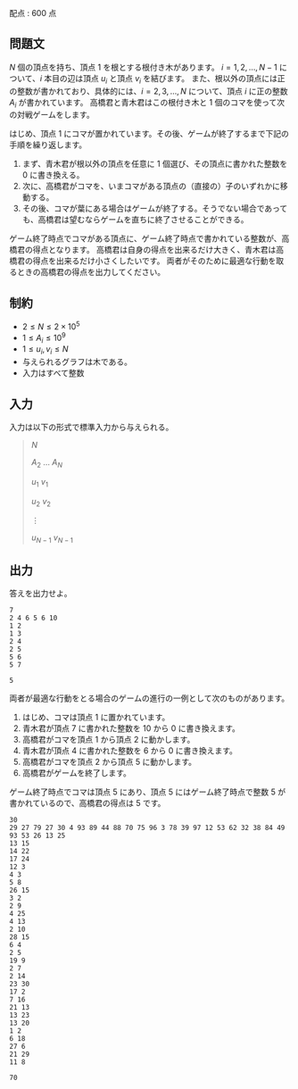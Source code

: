 配点 : $600$ 点

## 問題文

$N$ 個の頂点を持ち、頂点 $1$ を根とする根付き木があります。
$i = 1, 2, \ldots, N-1$ について、$i$ 本目の辺は頂点 $u_i$ と頂点 $v_i$ を結びます。
また、根以外の頂点には正の整数が書かれており、具体的には、$i = 2, 3, \ldots, N$ について、頂点 $i$ に正の整数 $A_i$ が書かれています。
高橋君と青木君はこの根付き木と $1$ 個のコマを使って次の対戦ゲームをします。

はじめ、頂点 $1$ にコマが置かれています。その後、ゲームが終了するまで下記の手順を繰り返します。

1. まず、青木君が根以外の頂点を任意に $1$ 個選び、その頂点に書かれた整数を $0$ に書き換える。
2. 次に、高橋君がコマを、いまコマがある頂点の（直接の）子のいずれかに移動する。
3. その後、コマが葉にある場合はゲームが終了する。そうでない場合であっても、高橋君は望むならゲームを直ちに終了させることができる。

ゲーム終了時点でコマがある頂点に、ゲーム終了時点で書かれている整数が、高橋君の得点となります。
高橋君は自身の得点を出来るだけ大きく、青木君は高橋君の得点を出来るだけ小さくしたいです。
両者がそのために最適な行動を取るときの高橋君の得点を出力してください。

## 制約

- $2 \leq N \leq 2 \times 10^5$
- $1 \leq A_i \leq 10^9$
- $1 \leq u_i, v_i \leq N$
- 与えられるグラフは木である。
- 入力はすべて整数

## 入力

入力は以下の形式で標準入力から与えられる。

> $N$
> 
> $A_2$ $\ldots$ $A_N$
> 
> $u_1$ $v_1$
> 
> $u_2$ $v_2$
> 
> $\vdots$
> 
> $u_{N-1}$ $v_{N-1}$

## 出力

答えを出力せよ。

```input1
7
2 4 6 5 6 10
1 2
1 3
2 4
2 5
5 6
5 7
```

```output1
5
```

両者が最適な行動をとる場合のゲームの進行の一例として次のものがあります。

1. はじめ、コマは頂点 $1$ に置かれています。
2. 青木君が頂点 $7$ に書かれた整数を $10$ から $0$ に書き換えます。
3. 高橋君がコマを頂点 $1$ から頂点 $2$ に動かします。
4. 青木君が頂点 $4$ に書かれた整数を $6$ から $0$ に書き換えます。
5. 高橋君がコマを頂点 $2$ から頂点 $5$ に動かします。
6. 高橋君がゲームを終了します。

ゲーム終了時点でコマは頂点 $5$ にあり、頂点 $5$ にはゲーム終了時点で整数 $5$ が書かれているので、高橋君の得点は $5$ です。

```input2
30
29 27 79 27 30 4 93 89 44 88 70 75 96 3 78 39 97 12 53 62 32 38 84 49 93 53 26 13 25
13 15
14 22
17 24
12 3
4 3
5 8
26 15
3 2
2 9
4 25
4 13
2 10
28 15
6 4
2 5
19 9
2 7
2 14
23 30
17 2
7 16
21 13
13 23
13 20
1 2
6 18
27 6
21 29
11 8
```

```output2
70
```